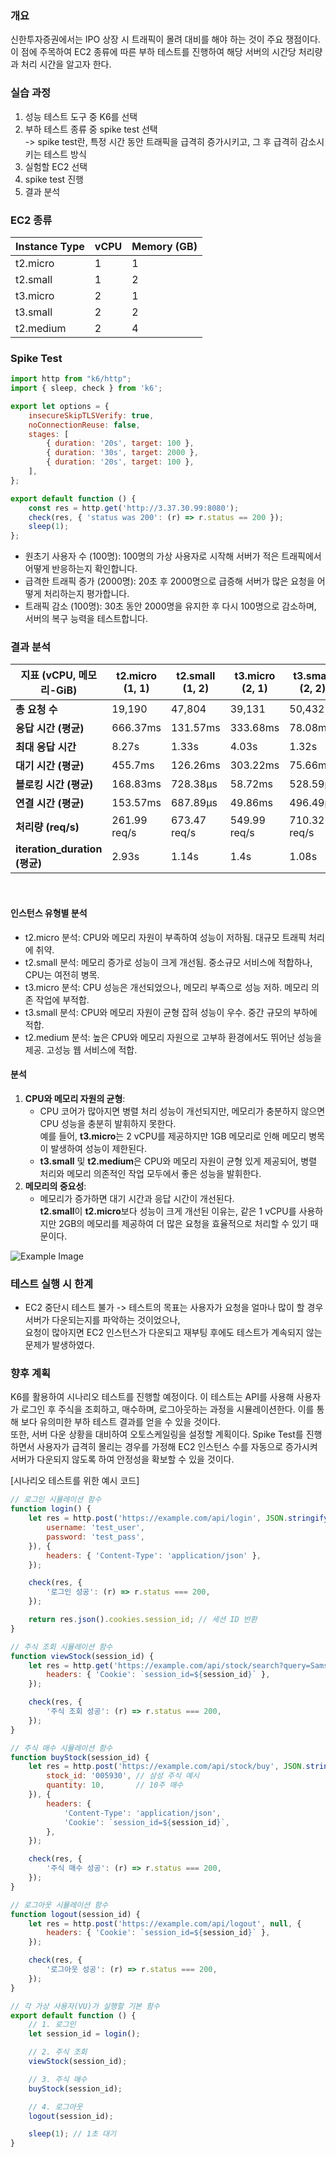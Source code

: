 ### 개요
신한투자증권에서는 IPO 상장 시 트래픽이 몰려 대비를 해야 하는 것이 주요 쟁점이다.<br>
이 점에 주목하여 EC2 종류에 따른 부하 테스트를 진행하여 해당 서버의 시간당 처리량과 처리 시간을 알고자 한다.

### 실습 과정
1. 성능 테스트 도구 중 K6를 선택
2. 부하 테스트 종류 중 spike test 선택 <br>
   -> spike test란, 특정 시간 동안 트래픽을 급격히 증가시키고, 그 후 급격히 감소시키는 테스트 방식
3. 실험할 EC2 선택
4. spike test 진행
5. 결과 분석

### EC2 종류
| Instance Type | vCPU | Memory (GB) |
| ------------- | ---- | ----------- |
| t2.micro      | 1    | 1           |
| t2.small      | 1    | 2           |
| t3.micro      | 2    | 1           |
| t3.small      | 2    | 2           |
| t2.medium     | 2    | 4           |

### Spike Test

```javascript
import http from "k6/http";
import { sleep, check } from 'k6';

export let options = {
    insecureSkipTLSVerify: true,
    noConnectionReuse: false,
    stages: [
        { duration: '20s', target: 100 },
        { duration: '30s', target: 2000 },
        { duration: '20s', target: 100 },      
    ],
};

export default function () {
    const res = http.get('http://3.37.30.99:8080');
    check(res, { 'status was 200': (r) => r.status == 200 });
    sleep(1);
};
```
- 원초기 사용자 수 (100명): 100명의 가상 사용자로 시작해 서버가 적은 트래픽에서 어떻게 반응하는지 확인합니다.
- 급격한 트래픽 증가 (2000명): 20초 후 2000명으로 급증해 서버가 많은 요청을 어떻게 처리하는지 평가합니다.
- 트래픽 감소 (100명): 30초 동안 2000명을 유지한 후 다시 100명으로 감소하며, 서버의 복구 능력을 테스트합니다.

### 결과 분석

| **지표 (vCPU, 메모리-GiB)** | **t2.micro (1, 1)** | **t2.small (1, 2)** | **t3.micro (2, 1)** | **t3.small (2, 2)** | **t2.medium (2, 4)** |
| --- | --- | --- | --- | --- | --- |
| **총 요청 수** | 19,190 | 47,804 | 39,131 | 50,432 | 54,290 |
| **응답 시간 (평균)** | 666.37ms | 131.57ms | 333.68ms | 78.08ms | 3.1ms |
| **최대 응답 시간** | 8.27s | 1.33s | 4.03s | 1.32s | 114.46ms |
| **대기 시간 (평균)** | 455.7ms | 126.26ms | 303.22ms | 75.66ms | 2.99ms |
| **블로킹 시간 (평균)** | 168.83ms | 728.38µs | 58.72ms | 528.59µs | 55.44µs |
| **연결 시간 (평균)** | 153.57ms | 687.89µs | 49.86ms | 496.49µs | 45.32µs |
| **처리량 (req/s)** | 261.99 req/s | 673.47 req/s | 549.99 req/s | 710.32 req/s | 765.07 req/s |
| **iteration_duration (평균)** | 2.93s | 1.14s | 1.4s | 1.08s | 1s |
<br>

#### 인스턴스 유형별 분석
- t2.micro
   분석: CPU와 메모리 자원이 부족하여 성능이 저하됨. 대규모 트래픽 처리에 취약.
- t2.small
   분석: 메모리 증가로 성능이 크게 개선됨. 중소규모 서비스에 적합하나, CPU는 여전히 병목.
- t3.micro
   분석: CPU 성능은 개선되었으나, 메모리 부족으로 성능 저하. 메모리 의존 작업에 부적합.
- t3.small
   분석: CPU와 메모리 자원이 균형 잡혀 성능이 우수. 중간 규모의 부하에 적합.
- t2.medium
   분석: 높은 CPU와 메모리 자원으로 고부하 환경에서도 뛰어난 성능을 제공. 고성능 웹 서비스에 적합.

#### 분석

1. **CPU와 메모리 자원의 균형**:
    - CPU 코어가 많아지면 병렬 처리 성능이 개선되지만, 메모리가 충분하지 않으면 CPU 성능을 충분히 발휘하지 못한다.<br>
    예를 들어, **t3.micro**는 2 vCPU를 제공하지만 1GB 메모리로 인해 메모리 병목이 발생하여 성능이 제한된다. <br>
    - **t3.small** 및 **t2.medium**은 CPU와 메모리 자원이 균형 있게 제공되어, 병렬 처리와 메모리 의존적인 작업 모두에서 좋은 성능을 발휘한다.
2. **메모리의 중요성**:
    - 메모리가 증가하면 대기 시간과 응답 시간이 개선된다.<br>
    **t2.small**이 **t2.micro**보다 성능이 크게 개선된 이유는, 같은 1 vCPU를 사용하지만 2GB의 메모리를 제공하여 더 많은 요청을 효율적으로 처리할 수 있기 때문이다.
  
      
![Example Image](image.png)

### 테스트 실행 시 한계 
- EC2 중단시 테스트 불가
  -> 테스트의 목표는 사용자가 요청을 얼마나 많이 할 경우 서버가 다운되는지를 파악하는 것이었으나, <br>
     요청이 많아지면 EC2 인스턴스가 다운되고 재부팅 후에도 테스트가 계속되지 않는 문제가 발생하였다.

### 향후 계획
K6를 활용하여 시나리오 테스트를 진행할 예정이다.
이 테스트는 API를 사용해 사용자가 로그인 후 주식을 조회하고, 매수하며, 로그아웃하는 과정을 시뮬레이션한다.
이를 통해 보다 유의미한 부하 테스트 결과를 얻을 수 있을 것이다. <br>
또한, 서버 다운 상황을 대비하여 오토스케일링을 설정할 계획이다. 
Spike Test를 진행하면서 사용자가 급격히 몰리는 경우를 가정해 EC2 인스턴스 수를 자동으로 증가시켜 서버가 다운되지 않도록 하여 안정성을 확보할 수 있을 것이다. 

[시나리오 테스트를 위한 예시 코드]
```javascript
// 로그인 시뮬레이션 함수
function login() {
    let res = http.post('https://example.com/api/login', JSON.stringify({
        username: 'test_user',
        password: 'test_pass',
    }), {
        headers: { 'Content-Type': 'application/json' },
    });

    check(res, {
        '로그인 성공': (r) => r.status === 200,
    });

    return res.json().cookies.session_id; // 세션 ID 반환
}

// 주식 조회 시뮬레이션 함수
function viewStock(session_id) {
    let res = http.get('https://example.com/api/stock/search?query=Samsung', {
        headers: { 'Cookie': `session_id=${session_id}` },
    });

    check(res, {
        '주식 조회 성공': (r) => r.status === 200,
    });
}

// 주식 매수 시뮬레이션 함수
function buyStock(session_id) {
    let res = http.post('https://example.com/api/stock/buy', JSON.stringify({
        stock_id: '005930', // 삼성 주식 예시
        quantity: 10,       // 10주 매수
    }), {
        headers: {
            'Content-Type': 'application/json',
            'Cookie': `session_id=${session_id}`,
        },
    });

    check(res, {
        '주식 매수 성공': (r) => r.status === 200,
    });
}

// 로그아웃 시뮬레이션 함수
function logout(session_id) {
    let res = http.post('https://example.com/api/logout', null, {
        headers: { 'Cookie': `session_id=${session_id}` },
    });

    check(res, {
        '로그아웃 성공': (r) => r.status === 200,
    });
}

// 각 가상 사용자(VU)가 실행할 기본 함수
export default function () {
    // 1. 로그인
    let session_id = login();

    // 2. 주식 조회
    viewStock(session_id);

    // 3. 주식 매수
    buyStock(session_id);

    // 4. 로그아웃
    logout(session_id);

    sleep(1); // 1초 대기
}

```
